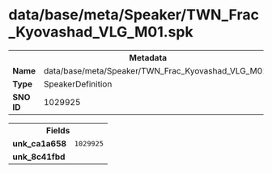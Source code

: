 <h1>data/base/meta/Speaker/TWN_Frac_Kyovashad_VLG_M01.spk</h1><table><tr><th colspan="100%">Metadata</th></tr><tr><td><b>Name</b></td><td>data/base/meta/Speaker/TWN_Frac_Kyovashad_VLG_M01.spk</td></tr><tr><td><b>Type</b></td><td>SpeakerDefinition</td></tr><tr><td><b>SNO ID</b></td><td>1029925</td></tr></table>

<table><tr><th colspan="100%">Fields</th></tr><tr><td><b>unk_ca1a658</b></td><td><code>1029925</code></td></tr><tr><td><b>unk_8c41fbd</b></td><td></td></tr></table>

